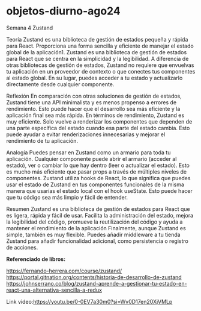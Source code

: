 # objetos-diurno-ago24
Semana 4 Zustand

Teoría Zustand es una biblioteca de gestión de estados pequeña y rápida para React. Proporciona una forma sencilla y eficiente de manejar el estado global de la aplicación1.
Zustand es una biblioteca de gestión de estados para React que se centra en la simplicidad y la legibilidad. A diferencia de otras bibliotecas de gestión de estados, Zustand no requiere que envuelvas tu aplicación en un proveedor de contexto o que conectes tus componentes al estado global. En su lugar, puedes acceder a tu estado y actualizarlo directamente desde cualquier componente.

Reflexión En comparación con otras soluciones de gestión de estados, Zustand tiene una API minimalista y es menos propenso a errores de rendimiento. Esto puede hacer que el desarrollo sea más eficiente y la aplicación final sea más rápida.
En términos de rendimiento, Zustand es muy eficiente. Solo vuelve a renderizar los componentes que dependen de una parte específica del estado cuando esa parte del estado cambia. Esto puede ayudar a evitar renderizaciones innecesarias y mejorar el rendimiento de tu aplicación.

Analogía Puedes pensar en Zustand como un armario para toda tu aplicación. Cualquier componente puede abrir el armario (acceder al estado), ver o cambiar lo que hay dentro (leer o actualizar el estado). Esto es mucho más eficiente que pasar props a través de múltiples niveles de componentes.
Zustand utiliza hooks de React, lo que significa que puedes usar el estado de Zustand en tus componentes funcionales de la misma manera que usarías el estado local con el hook useState. Esto puede hacer que tu código sea más limpio y fácil de entender.

Resumen Zustand es una biblioteca de gestión de estados para React que es ligera, rápida y fácil de usar. Facilita la administración del estado, mejora la legibilidad del código, promueve la reutilización del código y ayuda a mantener el rendimiento de la aplicación
Finalmente, aunque Zustand es simple, también es muy flexible. Puedes añadir middleware a tu tienda Zustand para añadir funcionalidad adicional, como persistencia o registro de acciones.

**Referenciado de libros:**

https://fernando-herrera.com/course/zustand/
https://portal.gitnation.org/contents/historia-de-desarrollo-de-zustand
https://johnserrano.co/blog/zustand-aprende-a-gestionar-tu-estado-en-react-una-alternativa-sencilla-a-redux

Link video:https://youtu.be/0-0EV7a30m0?si=Wv0D17en20XjVMLp

